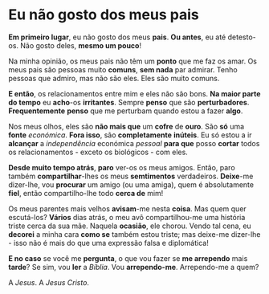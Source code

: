 # Eu não gosto dos meus pais

**Em primeiro lugar**, eu não gosto dos meus **pais**. **Ou antes**, eu até detesto-os. Não gosto deles, **mesmo um pouco**!

Na minha opinião, os meus pais não têm um **ponto** que me faz os amar. Os meus pais são pessoas muito **comuns**, **sem nada** par admirar. Tenho pessoas que admiro, mas não são eles. Eles são muito comuns.

**E então**, os relacionamentos entre mim e eles não são bons. **Na maior parte do tempo** eu **acho**-os **irritantes**. Sempre **penso** que são **perturbadores**. **Frequentemente** **penso** que me perturbam quando estou a fazer **algo**.

Nos meus olhos, eles são **não mais que** um **cofre** de **ouro**. São **só** uma **fonte** *económica*. **Fora isso**, são **completamente** **inúteis**. Eu só estou a ir **alcançar** a *independência* económica *pessoal* **para que** posso **cortar** todos os relacionamentos - exceto os biológicos - com eles.

**Desde muito tempo atrás**, **paro** ver-os os meus amigos. Então, paro também **compartilhar**-lhes os meus **semtimentos** verdadeiros. **Deixe**-me dizer-lhe, vou **procurar** um amigo (ou uma amiga), quem é absolutamente **fiel**, então compartilho-lhe todo **cerca de** mim!

Os meus parentes mais velhos **avisam**-me nesta **coisa**. Mas quem quer escutá-los? **Vários** dias atrás, o meu avô compartilhou-me uma história triste cerca da sua mãe. Naquela **ocasião**, ele chorou. Vendo tal cena, eu **decorei** a minha cara **como se** também estou triste; mas deixe-me dizer-lhe - isso não é mais do que uma expressão falsa e diplomática!

**E no caso** se você me **pergunta**, o que vou fazer se **me arrependo** mais **tarde**? Se sim, vou **ler** a *Bíblia*. Vou **arrependo-me**. Arrependo-me a quem?

A *Jesus*. A *Jesus Cristo*.

